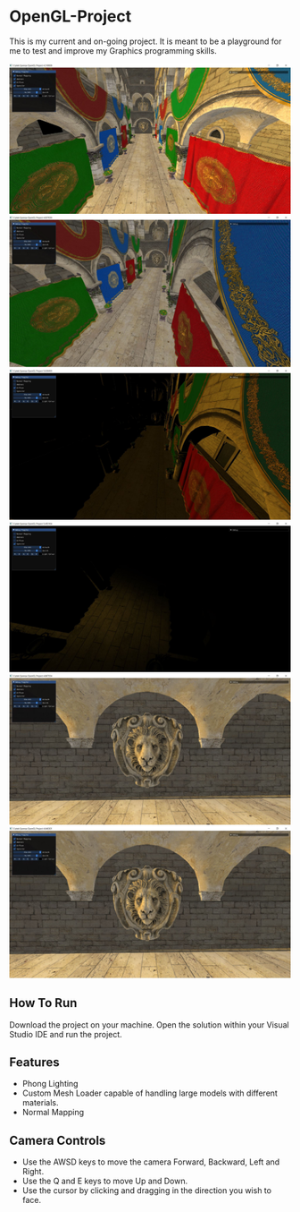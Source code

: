 # OpenGL-Project

This is my current and on-going project. It is meant to be a playground for me to test and improve my Graphics programming skills. 

![](OpenGLProject/Screenshots/GLEngine.JPG)
![](OpenGLProject/Screenshots/AmbientSponza.JPG)
![](OpenGLProject/Screenshots/DiffuseSponza.JPG)
![](OpenGLProject/Screenshots/SpecularSponza.JPG)
![](OpenGLProject/Screenshots/NormalMapOff.JPG)
![](OpenGLProject/Screenshots/NormalMapOn.JPG)

## How To Run

Download the project on your machine. Open the solution within your Visual Studio IDE and run the project.

## Features

- Phong Lighting
- Custom Mesh Loader capable of handling large models with different materials.
- Normal Mapping

## Camera Controls

- Use the AWSD keys to move the camera Forward, Backward, Left and Right.
- Use the Q and E keys to move Up and Down.
- Use the cursor by clicking and dragging in the direction you wish to face.
